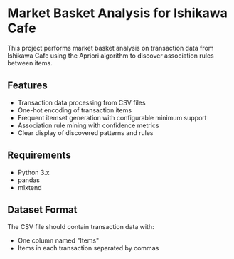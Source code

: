 # Market Basket Analysis for Ishikawa Cafe

This project performs market basket analysis on transaction data from Ishikawa Cafe using the Apriori algorithm to discover association rules between items.

## Features

- Transaction data processing from CSV files
- One-hot encoding of transaction items
- Frequent itemset generation with configurable minimum support
- Association rule mining with confidence metrics
- Clear display of discovered patterns and rules

## Requirements

- Python 3.x
- pandas
- mlxtend

## Dataset Format

The CSV file should contain transaction data with:
- One column named "Items"
- Items in each transaction separated by commas